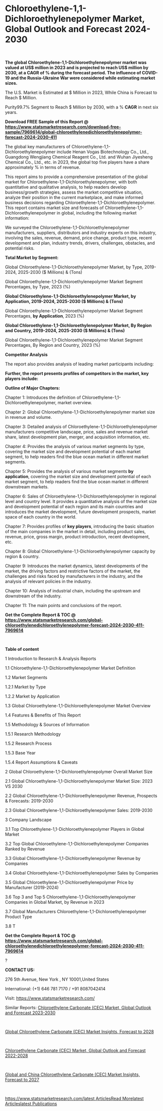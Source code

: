 <h1>Chloroethylene-1,1-Dichloroethylenepolymer Market, Global Outlook and Forecast 2024-2030</h1><br/><p><strong>The global Chloroethylene-1,1-Dichloroethylenepolymer market was valued at US$ million in 2023 and is projected to reach US$ million by 2030, at a <strong>CAGR</strong> of % during the forecast period. The influence of COVID-19 and the Russia-Ukraine War were considered while estimating market sizes.</strong></p>
 
 
 
 <p>The U.S. Market is Estimated at $ Million in 2023, While China is Forecast to Reach $ Million.</p>
 
 
 
 <p>Purity99.7% Segment to Reach $ Million by 2030, with a % <strong>CAGR</strong> in next six years.</p>
 
 
 
 <p><strong>Download FREE Sample of this Report @ <a href="https://www.statsmarketresearch.com/download-free-sample/7969614/global-chloroethylenedichloroethylenepolymer-forecast-2024-2030-411">https://www.statsmarketresearch.com/download-free-sample/7969614/global-chloroethylenedichloroethylenepolymer-forecast-2024-2030-411</a></strong></p>
 
 
 
 <p>The global key manufacturers of Chloroethylene-1,1-Dichloroethylenepolymer include Henan Vogas Biotechnology Co., Ltd., Guangdong Wengjiang Chemical Reagent Co., Ltd. and Wuhan Jiyesheng Chemical Co., Ltd., etc. in 2023, the global top five players have a share approximately % in terms of revenue.</p>
 
 
 
 <p>This report aims to provide a comprehensive presentation of the global market for Chloroethylene-1,1-Dichloroethylenepolymer, with both quantitative and qualitative analysis, to help readers develop business/growth strategies, assess the market competitive situation, analyze their position in the current marketplace, and make informed business decisions regarding Chloroethylene-1,1-Dichloroethylenepolymer. This report contains market size and forecasts of Chloroethylene-1,1-Dichloroethylenepolymer in global, including the following market information:</p>
 
 
 
 <p>We surveyed the Chloroethylene-1,1-Dichloroethylenepolymer manufacturers, suppliers, distributors and industry experts on this industry, involving the sales, revenue, demand, price change, product type, recent development and plan, industry trends, drivers, challenges, obstacles, and potential risks.</p>
 
 
 
 <p><strong>Total Market by Segment:</strong></p>
 
 
 
 <p>Global Chloroethylene-1,1-Dichloroethylenepolymer Market, by Type, 2019-2024, 2025-2030 ($ Millions) & (Tons)</p>
 
 
 
 <p>Global Chloroethylene-1,1-Dichloroethylenepolymer Market Segment Percentages, by Type, 2023 (%)</p>
 
 
 
 <p><strong>Global Chloroethylene-1,1-Dichloroethylenepolymer Market, <strong>by Application</strong>, 2019-2024, 2025-2030 ($ Millions) & (Tons)</strong></p>
 
 
 
 <p>Global Chloroethylene-1,1-Dichloroethylenepolymer Market Segment Percentages, <strong>by Application</strong>, 2023 (%)</p>
 
 
 
 <p><strong>Global Chloroethylene-1,1-Dichloroethylenepolymer Market, By Region and Country, 2019-2024, 2025-2030 ($ Millions) & (Tons)</strong></p>
 
 
 
 <p>Global Chloroethylene-1,1-Dichloroethylenepolymer Market Segment Percentages, By Region and Country, 2023 (%)</p>
 
 
 
 <p><strong>Competitor Analysis</strong></p>
 
 
 
 <p>The report also provides analysis of leading market participants including:</p>
 
 
 
 <p><strong>Further, the report presents profiles of competitors in the market, <strong>key players</strong> include:</strong></p>
 
 
 
 <p><strong>Outline of Major Chapters:</strong></p>
 
 
 
 <p>Chapter 1: Introduces the definition of Chloroethylene-1,1-Dichloroethylenepolymer, market overview.</p>
 
 
 
 <p>Chapter 2: Global Chloroethylene-1,1-Dichloroethylenepolymer market size in revenue and volume.</p>
 
 
 
 <p>Chapter 3: Detailed analysis of Chloroethylene-1,1-Dichloroethylenepolymer manufacturers competitive landscape, price, sales and revenue market share, latest development plan, merger, and acquisition information, etc.</p>
 
 
 
 <p>Chapter 4: Provides the analysis of various market segments by type, covering the market size and development potential of each market segment, to help readers find the blue ocean market in different market segments.</p>
 
 
 
 <p>Chapter 5: Provides the analysis of various market segments <strong>by application</strong>, covering the market size and development potential of each market segment, to help readers find the blue ocean market in different downstream markets.</p>
 
 
 
 <p>Chapter 6: Sales of Chloroethylene-1,1-Dichloroethylenepolymer in regional level and country level. It provides a quantitative analysis of the market size and development potential of each region and its main countries and introduces the market development, future development prospects, market space of each country in the world.</p>
 
 
 
 <p>Chapter 7: Provides profiles of <strong>key players</strong>, introducing the basic situation of the main companies in the market in detail, including product sales, revenue, price, gross margin, product introduction, recent development, etc.</p>
 
 
 
 <p>Chapter 8: Global Chloroethylene-1,1-Dichloroethylenepolymer capacity by region & country.</p>
 
 
 
 <p>Chapter 9: Introduces the market dynamics, latest developments of the market, the driving factors and restrictive factors of the market, the challenges and risks faced by manufacturers in the industry, and the analysis of relevant policies in the industry.</p>
 
 
 
 <p>Chapter 10: Analysis of industrial chain, including the upstream and downstream of the industry.</p>
 
 
 
 <p>Chapter 11: The main points and conclusions of the report.</p>
 
 
 
 <div><b>Get the Complete Report & TOC @ <a href="https://www.statsmarketresearch.com/global-chloroethylenedichloroethylenepolymer-forecast-2024-2030-411-7969614">https://www.statsmarketresearch.com/global-chloroethylenedichloroethylenepolymer-forecast-2024-2030-411-7969614</a></b></div>
 
 
 
 <p><br />
 
 <b>Table of content</b></p>
 
 
 
 <p>1 Introduction to Research & Analysis Reports<br />
 
 1.1 Chloroethylene-1,1-Dichloroethylenepolymer Market Definition<br />
 
 1.2 Market Segments<br />
 
 1.2.1 Market by Type<br />
 
 1.2.2 Market by Application<br />
 
 1.3 Global Chloroethylene-1,1-Dichloroethylenepolymer Market Overview<br />
 
 1.4 Features & Benefits of This Report<br />
 
 1.5 Methodology & Sources of Information<br />
 
 1.5.1 Research Methodology<br />
 
 1.5.2 Research Process<br />
 
 1.5.3 Base Year<br />
 
 1.5.4 Report Assumptions & Caveats<br />
 
 2 Global Chloroethylene-1,1-Dichloroethylenepolymer Overall Market Size<br />
 
 2.1 Global Chloroethylene-1,1-Dichloroethylenepolymer Market Size: 2023 VS 2030<br />
 
 2.2 Global Chloroethylene-1,1-Dichloroethylenepolymer Revenue, Prospects & Forecasts: 2019-2030<br />
 
 2.3 Global Chloroethylene-1,1-Dichloroethylenepolymer Sales: 2019-2030<br />
 
 3 Company Landscape<br />
 
 3.1 Top Chloroethylene-1,1-Dichloroethylenepolymer Players in Global Market<br />
 
 3.2 Top Global Chloroethylene-1,1-Dichloroethylenepolymer Companies Ranked by Revenue<br />
 
 3.3 Global Chloroethylene-1,1-Dichloroethylenepolymer Revenue by Companies<br />
 
 3.4 Global Chloroethylene-1,1-Dichloroethylenepolymer Sales by Companies<br />
 
 3.5 Global Chloroethylene-1,1-Dichloroethylenepolymer Price by Manufacturer (2019-2024)<br />
 
 3.6 Top 3 and Top 5 Chloroethylene-1,1-Dichloroethylenepolymer Companies in Global Market, by Revenue in 2023<br />
 
 3.7 Global Manufacturers Chloroethylene-1,1-Dichloroethylenepolymer Product Type<br />
 
 3.8 T</p>
 
 
 
 <div><b>Get the Complete Report & TOC @ <a href="https://www.statsmarketresearch.com/global-chloroethylenedichloroethylenepolymer-forecast-2024-2030-411-7969614">https://www.statsmarketresearch.com/global-chloroethylenedichloroethylenepolymer-forecast-2024-2030-411-7969614</a></b></div>
 
 
 
 <p>? </p>
 
 
 
 <p><b>CONTACT US:</b><br />
 
 276 5th Avenue, New York , NY 10001,United States<br />
 
 International: (+1) 646 781 7170 / +91 8087042414<br />
 
 Visit: <a href="https://www.statsmarketresearch.com/">https://www.statsmarketresearch.com/</a><br />
 
 Similar Reports: <a href="https://www.statsmarketresearch.com/global-chloroethylenedichloroethylenepolymer-forecast-2024-2030-411-7969614">Chloroethylene Carbonate (CEC) Market, Global Outlook and Forecast 2023-2030</a><br />
 
 <br />
 
 <a href="https://www.statsmarketresearch.com/global-chloroethylenedichloroethylenepolymer-forecast-2024-2030-411-7969614">Global Chloroethylene Carbonate (CEC) Market Insights, Forecast to 2028</a><br />
 
 <br />
 
 <a href="https://www.statsmarketresearch.com/global-chloroethylenedichloroethylenepolymer-forecast-2024-2030-411-7969614">Chloroethylene Carbonate (CEC) Market, Global Outlook and Forecast 2022-2028</a><br />
 
 <br />
 
 <a href="https://www.statsmarketresearch.com/global-chloroethylenedichloroethylenepolymer-forecast-2024-2030-411-7969614">Global and China Chloroethylene Carbonate (CEC) Market Insights, Forecast to 2027</a><br />
 
 <br />
 
 <a href="https://gyeongbokgung.com">https://www.statsmarketresearch.com/</a><a href="https://hallyeomaritime.com">latest Articles</a><a href="https://jingwansa.com">Read More</a><a href="https://nguoiviet.jp/">latest Articles</a><a href="https://www.intelmarketresearch.com/">latest Publications</a></p>